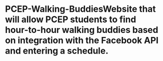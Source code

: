 # PCEP-Walking-BuddiesWebsite that will allow PCEP students to find hour-to-hour walking buddies based on integration with the Facebook API and entering a schedule.